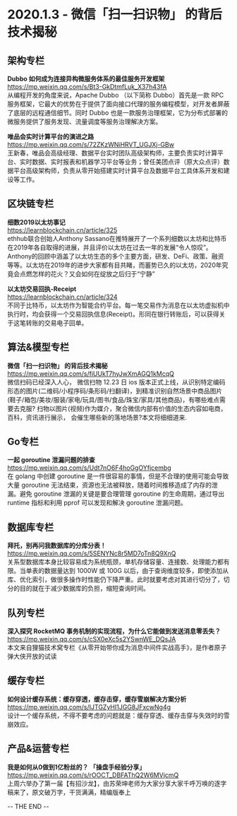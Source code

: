 **2020.1.3 - 微信「扫一扫识物」 的背后技术揭秘**
========  

## 架构专栏

**Dubbo 如何成为连接异构微服务体系的最佳服务开发框架**     
https://mp.weixin.qq.com/s/Bt3-GkDtmfLuk_X37h43fA    
从编程开发的角度来说，Apache Dubbo （以下简称 Dubbo）首先是一款 RPC 服务框架，它最大的优势在于提供了面向接口代理的服务编程模型，对开发者屏蔽了底层的远程通信细节。同时 Dubbo 也是一款服务治理框架，它为分布式部署的微服务提供了服务发现、流量调度等服务治理解决方案。

**唯品会实时计算平台的演进之路**    
https://mp.weixin.qq.com/s/72ZKzWNiHRVT_UGJXj-GBw    
王新春，唯品会高级经理、数据平台实时团队高级架构师，主要负责实时计算平台、实时数据、实时报表和机器学习平台等业务；曾任美团点评（原大众点评）数据平台高级架构师，负责从零开始搭建实时计算平台及数据平台工具体系开发和建设等工作。


## 区块链专栏

**细数2019以太坊事记**   
https://learnblockchain.cn/article/325    
ethhub联合创始人Anthony Sassano在推特展开了一个系列细数以太坊和比特币在2019年各自取得的进展，并且评价以太坊在过去一年的发展“令人惊叹”。Anthony的回顾中涵盖了以太坊生态的多个主要方面，研发、DeFi、政策、融资等等。以太坊在2019年的进步大家都有目共睹，而蓄势已久的以太坊，2020年究竟会点燃怎样的花火？又会如何在绽放之后归于“宁静”

**以太坊交易回执-Receipt**    
https://learnblockchain.cn/article/324    
不同于比特币，以太坊作为智能合约平台。每一笔交易作为消息在以太坊虚拟机中执行时，均会获得一个交易回执信息(Receipt)。形同在银行转账后，可以获得关于这笔转账的交易电子回单。


## 算法&模型专栏

**微信「扫一扫识物」 的背后技术揭秘**    
https://mp.weixin.qq.com/s/fiUUkT7hyJwXmAGQ1kMcqQ    
微信扫码已经深入人心， 微信扫物 12.23 日 ios 版本正式上线，从识别特定编码形态的图片(二维码/小程序码/条形码/扫翻译)，到精准识别自然场景中商品图片(鞋子/箱包/美妆/服装/家电/玩具/图书/食品/珠宝/家具/其他商品)，有哪些难点需要去克服? 扫物以图片(视频)作为媒介，聚合微信内部有价值的生态内容如电商，百科，资讯进行展示， 会催生哪些新的落地场景?本文将细细道来.


## Go专栏

**一起 goroutine 泄漏问题的排查**    
https://mp.weixin.qq.com/s/Udt7nO6F4hoGgOYfjcembg    
在 golang 中创建 goroutine 是一件很容易的事情，但是不合理的使用可能会导致大量 goroutine 无法结束，资源也无法被释放，随着时间推移造成了内存的泄漏。避免 goroutine 泄漏的关键是要合理管理 goroutine 的生命周期，通过导出 runtime 指标和利用 pprof 可以发现和解决 goroutine 泄漏问题。


## 数据库专栏

**拜托，别再问我数据库的分库分表！**     
https://mp.weixin.qq.com/s/5SENYNc8r5MD7oTn8Q9XnQ    
关系型数据库本身比较容易成为系统瓶颈，单机存储容量、连接数、处理能力都有限。当单表的数据量达到 1000W 或 100G 以后，由于查询维度较多，即使添加从库、优化索引，做很多操作时性能仍下降严重。此时就要考虑对其进行切分了，切分的目的就在于减少数据库的负担，缩短查询时间。


## 队列专栏

**深入探究 RocketMQ 事务机制的实现流程，为什么它能做到发送消息零丢失？**    
https://mp.weixin.qq.com/s/cSX0eXc5s2YSwnWE_DQsJA     
本文来自狸猫技术窝专栏《从零开始带你成为消息中间件实战高手》，是作者原子弹大侠开放的试读


## 缓存专栏

**如何设计缓存系统：缓存穿透，缓存击穿，缓存雪崩解决方案分析**    
https://mp.weixin.qq.com/s/IJTGZyHI1JGG8JFxcwNg4g     
设计一个缓存系统，不得不要考虑的问题就是：缓存穿透、缓存击穿与失效时的雪崩效应。


## 产品&运营专栏

**我是如何从0做到1亿粉丝的？ 「操盘手经验分享」**    
https://mp.weixin.qq.com/s/rOOCT_DBFAThQ2W6MVjcmQ       
上周六举办了第一届【有招沙龙】，由苏荣坤老师为大家分享大家千呼万唤的逐字稿来了，原文破万字，干货满满，精编版奉上

-- THE END --
